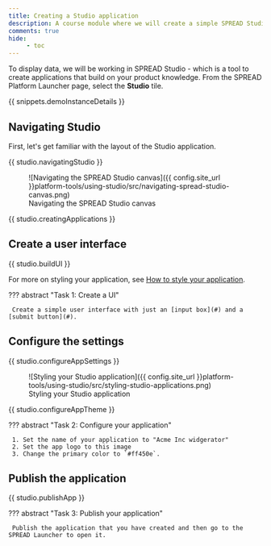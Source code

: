 ```yaml
---
title: Creating a Studio application
description: A course module where we will create a simple SPREAD Studio application.
comments: true
hide:
     - toc
---
```


To display data, we will be working in SPREAD Studio - which is a tool to create applications that build on your product knowledge. From the SPREAD Platform Launcher page, select the **Studio** tile.

{{ snippets.demoInstanceDetails }}

## Navigating Studio

First, let's get familiar with the layout of the Studio application.

{{ studio.navigatingStudio }}

<figure markdown="span">
	![Navigating the SPREAD Studio canvas]({{ config.site_url }}platform-tools/using-studio/src/navigating-spread-studio-canvas.png)
	<figcaption>Navigating the SPREAD Studio canvas</figcaption>
</figure>
{{ studio.creatingApplications }}

## Create a user interface

{{ studio.buildUI }}

For more on styling your application, see [How to style your application](#).

??? abstract "Task 1: Create a UI"

     Create a simple user interface with just an [input box](#) and a [submit button](#).

## Configure the settings

{{ studio.configureAppSettings }}

<figure markdown="span">
	![Styling your Studio application]({{ config.site_url }}platform-tools/using-studio/src/styling-studio-applications.png)
	<figcaption>Styling your Studio application</figcaption>
</figure>

{{ studio.configureAppTheme }}

??? abstract "Task 2: Configure your application"

     1. Set the name of your application to "Acme Inc widgerator"
     2. Set the app logo to this image
     3. Change the primary color to `#ff450e`.

## Publish the application

{{ studio.publishApp }}

??? abstract "Task 3: Publish your application"

     Publish the application that you have created and then go to the SPREAD Launcher to open it.